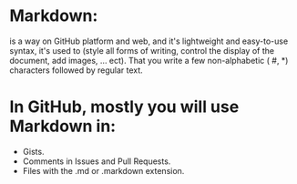 # Markdown: 
is a way on GitHub platform and web, and it's lightweight and easy-to-use syntax, it's used to (style all forms of writing, control the display of the document, add images, ... ect). That you write a few non-alphabetic ( #, *) characters followed by regular text.
# In GitHub, mostly you will use Markdown in:
- Gists.
- Comments in Issues and Pull Requests.
- Files with the .md or .markdown extension.
